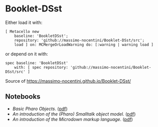 # Booklet-DSst

Either load it with:

```smalltalk
[ Metacello new
    baseline: 'BookletDSst';
    repository: 'github://massimo-nocentini/Booklet-DSst/src';
    load ] on: MCMergeOrLoadWarning do: [:warning | warning load ]
```

or depend on it with:

```smalltalk
spec baseline: 'BookletDSst'
	with: [ spec repository: 'github://massimo-nocentini/Booklet-DSst/src' ]
```


Source of https://massimo-nocentini.github.io/Booklet-DSst/

## Notebooks

- _Basic Pharo Objects_. ([pdf](https://github.com/massimo-nocentini/Booklet-DSst/releases/latest/download/BookletDSstTest-testBasicObjectsNotebook.pdf))
- _An introduction of the (Pharo) Smalltalk object model._ ([pdf](https://github.com/massimo-nocentini/Booklet-DSst/raw/master/images/BookletDSstTest-testBasicObjectsNotebook.pdf))
- _An introduction of the *Microdown* markup language._ ([pdf](https://github.com/massimo-nocentini/Booklet-DSst/raw/master/images/BookletDSstTest-testMicrodownNotebook.pdf))

